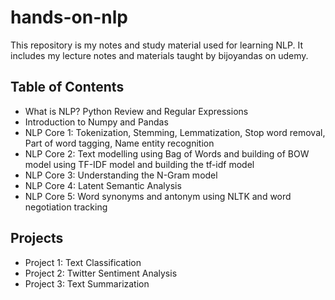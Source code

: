 # hands-on-nlp
This repository is my notes and study material used for learning NLP. It includes my lecture notes and materials taught by bijoyandas on udemy.

## Table of Contents
- What is NLP? Python Review and Regular Expressions
- Introduction to Numpy and Pandas
- NLP Core 1: Tokenization, Stemming, Lemmatization, Stop word removal, Part of word tagging, Name entity recognition
- NLP Core 2: Text modelling
  using Bag of Words and building of BOW model 
  using TF-IDF model and building the tf-idf model
- NLP Core 3: Understanding the N-Gram model 
- NLP Core 4: Latent Semantic Analysis
- NLP Core 5: Word synonyms and antonym using NLTK and word negotiation tracking

## Projects
- Project 1: Text Classification
- Project 2: Twitter Sentiment Analysis
- Project 3: Text Summarization

